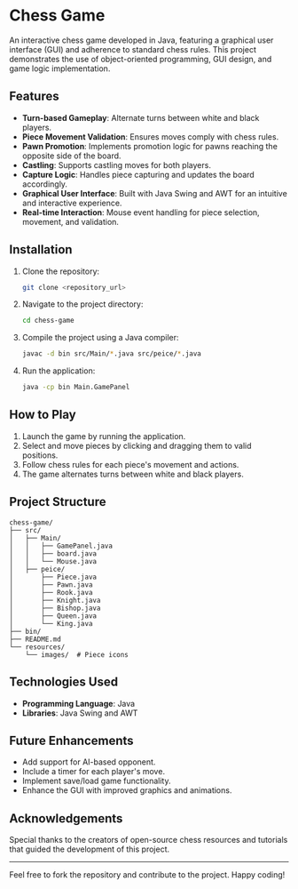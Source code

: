 # Chess Game

An interactive chess game developed in Java, featuring a graphical user interface (GUI) and adherence to standard chess rules. This project demonstrates the use of object-oriented programming, GUI design, and game logic implementation.

## Features

- **Turn-based Gameplay**: Alternate turns between white and black players.
- **Piece Movement Validation**: Ensures moves comply with chess rules.
- **Pawn Promotion**: Implements promotion logic for pawns reaching the opposite side of the board.
- **Castling**: Supports castling moves for both players.
- **Capture Logic**: Handles piece capturing and updates the board accordingly.
- **Graphical User Interface**: Built with Java Swing and AWT for an intuitive and interactive experience.
- **Real-time Interaction**: Mouse event handling for piece selection, movement, and validation.

## Installation

1. Clone the repository:
   ```bash
   git clone <repository_url>
   ```

2. Navigate to the project directory:
   ```bash
   cd chess-game
   ```

3. Compile the project using a Java compiler:
   ```bash
   javac -d bin src/Main/*.java src/peice/*.java
   ```

4. Run the application:
   ```bash
   java -cp bin Main.GamePanel
   ```

## How to Play

1. Launch the game by running the application.
2. Select and move pieces by clicking and dragging them to valid positions.
3. Follow chess rules for each piece's movement and actions.
4. The game alternates turns between white and black players.

## Project Structure

```
chess-game/
├── src/
│   ├── Main/
│   │   ├── GamePanel.java
│   │   ├── board.java
│   │   └── Mouse.java
│   ├── peice/
│       ├── Piece.java
│       ├── Pawn.java
│       ├── Rook.java
│       ├── Knight.java
│       ├── Bishop.java
│       ├── Queen.java
│       └── King.java
├── bin/
├── README.md
└── resources/
    └── images/  # Piece icons
```

## Technologies Used

- **Programming Language**: Java
- **Libraries**: Java Swing and AWT

## Future Enhancements

- Add support for AI-based opponent.
- Include a timer for each player's move.
- Implement save/load game functionality.
- Enhance the GUI with improved graphics and animations.

## Acknowledgements

Special thanks to the creators of open-source chess resources and tutorials that guided the development of this project.

---

Feel free to fork the repository and contribute to the project. Happy coding!

